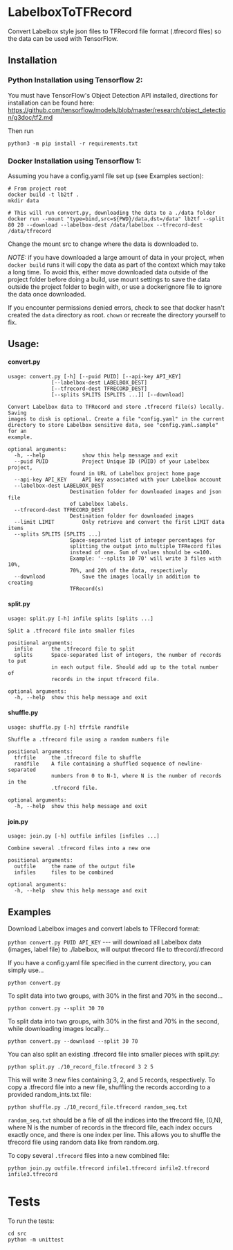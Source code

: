 # LabelboxToTFRecord
Convert Labelbox style json files to TFRecord file format (.tfrecord files) so the data can be used with TensorFlow.

## Installation

### Python Installation using Tensorflow 2:
You must have TensorFlow's Object Detection API installed, directions for installation can be found here: https://github.com/tensorflow/models/blob/master/research/object_detection/g3doc/tf2.md

Then run

`python3 -m pip install -r requirements.txt`

### Docker Installation using Tensorflow 1:

Assuming you have a config.yaml file set up (see Examples section):

```
# From project root
docker build -t lb2tf .
mkdir data

# This will run convert.py, downloading the data to a ./data folder
docker run --mount "type=bind,src=${PWD}/data,dst=/data" lb2tf --split 80 20 --download --labelbox-dest /data/labelbox --tfrecord-dest /data/tfrecord
```
Change the mount src to change where the data is downloaded to.

*NOTE:* if you have downloaded a large amount of data in your project, when `docker build` runs it will copy the data as part of the context which may take a long time. To avoid this, either move downloaded data outside of the project folder before doing a build, use mount settings to save the data outside the project folder to begin with, or use a dockerignore file to ignore the data once downloaded.

If you encounter permissions denied errors, check to see that docker hasn't created the `data` directory as root. `chown` or recreate the directory yourself to fix.

## Usage:

#### convert.py

    usage: convert.py [-h] [--puid PUID] [--api-key API_KEY]
                  [--labelbox-dest LABELBOX_DEST]
                  [--tfrecord-dest TFRECORD_DEST]
                  [--splits SPLITS [SPLITS ...]] [--download]

    Convert Labelbox data to TFRecord and store .tfrecord file(s) locally. Saving
    images to disk is optional. Create a file "config.yaml" in the current
    directory to store Labelbox sensitive data, see "config.yaml.sample" for an
    example.

    optional arguments:
      -h, --help            show this help message and exit
      --puid PUID           Project Unique ID (PUID) of your Labelbox project,
                        found in URL of Labelbox project home page
      --api-key API_KEY     API key associated with your Labelbox account
      --labelbox-dest LABELBOX_DEST
                        Destination folder for downloaded images and json file
                        of Labelbox labels.
      --tfrecord-dest TFRECORD_DEST
                        Destination folder for downloaded images
      --limit LIMIT         Only retrieve and convert the first LIMIT data items
      --splits SPLITS [SPLITS ...]
                        Space-separated list of integer percentages for
                        splitting the output into multiple TFRecord files
                        instead of one. Sum of values should be <=100.
                        Example: '--splits 10 70' will write 3 files with 10%,
                        70%, and 20% of the data, respectively
      --download            Save the images locally in addition to creating
                        TFRecord(s)

#### split.py

    usage: split.py [-h] infile splits [splits ...]

    Split a .tfrecord file into smaller files

    positional arguments:
      infile      the .tfrecord file to split
      splits      Space-separated list of integers, the number of records to put
                  in each output file. Should add up to the total number of
                  records in the input tfrecord file.

    optional arguments:
      -h, --help  show this help message and exit

#### shuffle.py

    usage: shuffle.py [-h] tfrfile randfile

    Shuffle a .tfrecord file using a random numbers file

    positional arguments:
      tfrfile     the .tfrecord file to shuffle
      randfile    A file containing a shuffled sequence of newline-separated
                  numbers from 0 to N-1, where N is the number of records in the
                  .tfrecord file.

    optional arguments:
      -h, --help  show this help message and exit

#### join.py

    usage: join.py [-h] outfile infiles [infiles ...]

    Combine several .tfrecord files into a new one

    positional arguments:
      outfile     the name of the output file
      infiles     files to be combined

    optional arguments:
      -h, --help  show this help message and exit

## Examples

Download Labelbox images and convert labels to TFRecord format:

`python convert.py PUID API_KEY`      ---     will download all Labelbox data (images, label file) to ./labelbox, will output tfrecord file to tfrecord/<PUID>.tfrecord
  
If you have a config.yaml file specified in the current directory, you can simply use...

`python convert.py`

To split data into two groups, with 30% in the first and 70% in the second...

`python convert.py --split 30 70`

To split data into two groups, with 30% in the first and 70% in the second, while downloading images locally...

`python convert.py --download --split 30 70`

You can also split an existing .tfrecord file into smaller pieces with split.py:

`python split.py ./10_record_file.tfrecord 3 2 5`

This will write 3 new files containing 3, 2, and 5 records, respectively.
To copy a .tfrecord file into a new file, shuffling the records according to a provided random_ints.txt
file:

`python shuffle.py ./10_record_file.tfrecord random_seq.txt`

`random_seq.txt` should be a file of all the indices into the tfrecord file,
[0,N), where N is the number of records in the tfrecord file, each index
occurs exactly once, and there is one index per line. This allows you to
shuffle the tfrecord file using random data like from random.org.

To copy several `.tfrecord` files into a new combined file:

`python join.py outfile.tfrecord infile1.tfrecord infile2.tfrecord infile3.tfrecord`

# Tests

To run the tests:

```
cd src
python -m unittest
```
